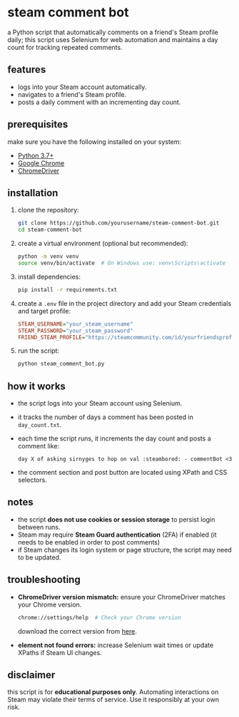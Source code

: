 # steam comment bot

a Python script that automatically comments on a friend's Steam profile daily; this script uses Selenium for web automation and maintains a day count for tracking repeated comments.

## features

- logs into your Steam account automatically.
- navigates to a friend's Steam profile.
- posts a daily comment with an incrementing day count.

## prerequisites

make sure you have the following installed on your system:

- [Python 3.7+](https://www.python.org/downloads/)
- [Google Chrome](https://www.google.com/chrome/)
- [ChromeDriver](https://sites.google.com/chromium.org/driver/)

## installation

1. clone the repository:

   ```sh
   git clone https://github.com/yourusername/steam-comment-bot.git
   cd steam-comment-bot
   ```

2. create a virtual environment (optional but recommended):

   ```sh
   python -m venv venv
   source venv/bin/activate  # On Windows use: venv\Scripts\activate
   ```

3. install dependencies:

   ```sh
   pip install -r requirements.txt
   ```

4. create a `.env` file in the project directory and add your Steam credentials and target profile:

   ```ini
   STEAM_USERNAME="your_steam_username"
   STEAM_PASSWORD="your_steam_password"
   FRIEND_STEAM_PROFILE="https://steamcommunity.com/id/yourfriendsprofile"
   ```

5. run the script:

   ```sh
   python steam_comment_bot.py
   ```

## how it works

- the script logs into your Steam account using Selenium.
- it tracks the number of days a comment has been posted in `day_count.txt`.
- each time the script runs, it increments the day count and posts a comment like:

  ```
  day X of asking sirnyges to hop on val :steambored: - commentBot <3
  ```

- the comment section and post button are located using XPath and CSS selectors.

## notes

- the script **does not use cookies or session storage** to persist login between runs.
- Steam may require **Steam Guard authentication** (2FA) if enabled (it needs to be enabled in order to post comments)
- if Steam changes its login system or page structure, the script may need to be updated.

## troubleshooting

- **ChromeDriver version mismatch:** ensure your ChromeDriver matches your Chrome version.

  ```sh
  chrome://settings/help  # Check your Chrome version
  ```

  download the correct version from [here](https://sites.google.com/chromium.org/driver/).

- **element not found errors:** increase Selenium wait times or update XPaths if Steam UI changes.

## disclaimer

this script is for **educational purposes only**. Automating interactions on Steam may violate their terms of service. Use it responsibly at your own risk.

